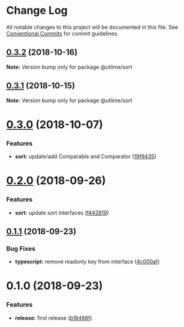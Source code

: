 # Change Log

All notable changes to this project will be documented in this file.
See [Conventional Commits](https://conventionalcommits.org) for commit guidelines.

## [0.3.2](https://github.com/utlime/monorepo/tree/master/packages/sort/compare/@utlime/sort@0.3.1...@utlime/sort@0.3.2) (2018-10-16)

**Note:** Version bump only for package @utlime/sort





## [0.3.1](https://github.com/utlime/monorepo/tree/master/packages/sort/compare/@utlime/sort@0.3.0...@utlime/sort@0.3.1) (2018-10-15)

**Note:** Version bump only for package @utlime/sort





<a name="0.3.0"></a>
# [0.3.0](https://github.com/utlime/monorepo/tree/master/packages/sort/compare/@utlime/sort@0.2.0...@utlime/sort@0.3.0) (2018-10-07)


### Features

* **sort:** update/add Comparable and Comparator ([19f9435](https://github.com/utlime/monorepo/tree/master/packages/sort/commit/19f9435))





<a name="0.2.0"></a>
# [0.2.0](https://github.com/utlime/monorepo/tree/master/packages/sort/compare/@utlime/sort@0.1.1...@utlime/sort@0.2.0) (2018-09-26)


### Features

* **sort:** update sort interfaces ([f442819](https://github.com/utlime/monorepo/tree/master/packages/sort/commit/f442819))





<a name="0.1.1"></a>
## [0.1.1](https://github.com/utlime/monorepo/tree/master/packages/sort/compare/@utlime/sort@0.1.0...@utlime/sort@0.1.1) (2018-09-23)


### Bug Fixes

* **typescript:** remove readonly key from interface ([4c000af](https://github.com/utlime/monorepo/tree/master/packages/sort/commit/4c000af))





<a name="0.1.0"></a>
# 0.1.0 (2018-09-23)


### Features

* **release:** first release ([b18486f](https://github.com/utlime/monorepo/tree/master/packages/sort/commit/b18486f))
